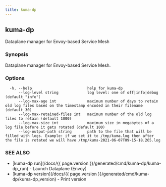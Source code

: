 ```yaml
---
title: kuma-dp
---
```

## kuma-dp

Dataplane manager for Envoy-based Service Mesh

### Synopsis

Dataplane manager for Envoy-based Service Mesh.

### Options

```
  -h, --help                         help for kuma-dp
      --log-level string             log level: one of off|info|debug (default "info")
      --log-max-age int              maximum number of days to retain old log files based on the timestamp encoded in their filename (default 30)
      --log-max-retained-files int   maximum number of the old log files to retain (default 1000)
      --log-max-size int             maximum size in megabytes of a log file before it gets rotated (default 100)
      --log-output-path string       path to the file that will be filled with logs. Example: if we set it to /tmp/kuma.log then after the file is rotated we will have /tmp/kuma-2021-06-07T09-15-18.265.log
```

### SEE ALSO

* [kuma-dp run](/docs/{{ page.version }}/generated/cmd/kuma-dp/kuma-dp_run)	 - Launch Dataplane (Envoy)
* [kuma-dp version](/docs/{{ page.version }}/generated/cmd/kuma-dp/kuma-dp_version)	 - Print version

